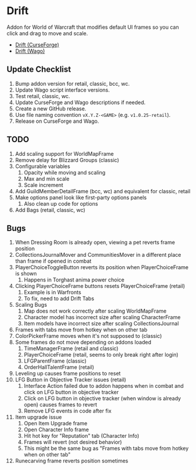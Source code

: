 # Drift
Addon for World of Warcraft that modifies default UI frames so you can click and drag to move and scale.

* [Drift (CurseForge)](https://www.curseforge.com/wow/addons/drift)
* [Drift (Wago)](https://addons.wago.io/addons/drift)

## Update Checklist
1. Bump addon version for retail, classic, bcc, wc.
1. Update Wago script interface versions.
1. Test retail, classic, wc.
1. Update CurseForge and Wago descriptions if needed.
1. Create a new GitHub release.
1. Use file naming convention `vX.Y.Z-<GAME>` (e.g. `v1.0.25-retail`).
1. Release on CurseForge and Wago.

## TODO
1. Add scaling support for WorldMapFrame
1. Remove delay for Blizzard Groups (classic)
1. Configurable variables
   1. Opacity while moving and scaling
   1. Max and min scale
   1. Scale increment
1. Add GuildMemberDetailFrame (bcc, wc) and equivalent for classic, retail
1. Make options panel look like first-party options panels
   1. Also clean up code for options
1. Add Bags (retail, classic, wc)

## Bugs
1. When Dressing Room is already open, viewing a pet reverts frame position
1. CollectionsJournalMover and CommunitiesMover in a different place than frame if opened in combat
1. PlayerChoiceToggleButton reverts its position when PlayerChoiceFrame is shown
   1. Happens in Torghast anima power choice
1. Clicking PlayerChoiceFrame buttons resets PlayerChoiceFrame (retail)
   1. Example is in Warfronts
   1. To fix, need to add Drift Tabs
1. Scaling Bugs
   1. Map does not work correctly after scaling WorldMapFrame
   1. Character model has incorrect size after scaling CharacterFrame
   1. Item models have incorrect size after scaling CollectionsJournal
1. Frames with tabs move from hotkey when on other tab
1. ColorPickerFrame moves when it's not supposed to (classic)
1. Some frames do not move depending on addons loaded
   1. TimeManagerFrame (retail and classic)
   1. PlayerChoiceFrame (retail, seems to only break right after login)
   1. LFGParentFrame (classic)
   1. OrderHallTalentFrame (retail)
1. Leveling up causes frame positions to reset
1. LFG Button in Objective Tracker issues (retail)
   1. Interface Action failed due to addon happens when in combat and click on LFG button in objective tracker
   1. Click on LFG button in objective tracker (when window is already open) causes frames to revert
   1. Remove LFG events in code after fix
1. Item upgrade issue
   1. Open Item Upgrade frame
   1. Open Character Info frame
   1. Hit hot key for "Reputation" tab (Character Info)
   1. Frames will revert (not desired behavior)
   1. This might be the same bug as "Frames with tabs move from hotkey when on other tab"
1. Runecarving frame reverts position sometimes